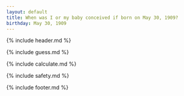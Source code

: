 ```yaml
---
layout: default
title: When was I or my baby conceived if born on May 30, 1909?
birthday: May 30, 1909
---
```


{% include header.md %}

{% include guess.md %}

{% include calculate.md %}

{% include safety.md %}

{% include footer.md %}



